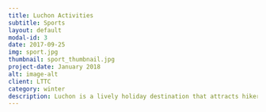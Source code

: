 ```yaml
---
title: Luchon Activities
subtitle: Sports
layout: default
modal-id: 3
date: 2017-09-25
img: sport.jpg
thumbnail: sport_thumbnail.jpg
project-date: January 2018
alt: image-alt
client: LTTC
category: winter
description: Luchon is a lively holiday destination that attracts hikers, spa-goers, skiers, white water sports enthusiasts, mountain-bikers and bicycle tourists throughout the year.
---
```

